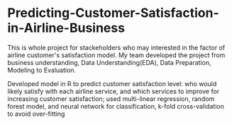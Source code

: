 # Predicting-Customer-Satisfaction-in-Airline-Business
This is whole project for stackeholders who may interested in the factor of airline customer's satisfaction model.
My team developed the project from business understanding, Data Understanding(EDA), Data Preparation, Modeling to Evaluation. 

Developed model in R to predict customer satisfaction level: who would likely satisfy with each airline service, 
and which services to improve for increasing customer satisfaction; 
used multi-linear regression, random forest model, and neural network for classification, k-fold cross-validation to avoid over-fitting
